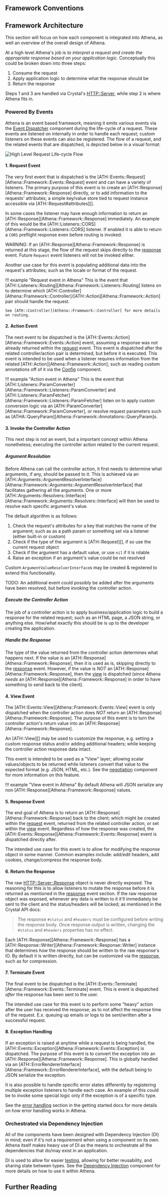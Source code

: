 ## Framework Conventions

## Framework Architecture

This section will focus on how each component is integrated into Athena, as well an overview of the overall design of Athena.

At a high level Athena's job is *to interpret a request and create the appropriate response based on your application logic*. Conceptually this could be broken down into three steps:

1. Consume the request
2. Apply application logic to determine what the response should be
3. Return the response

Steps 1 and 3 are handled via Crystal's [HTTP::Server](https://crystal-lang.org/api/HTTP/Server.html), while step 2 is where Athena fits in.

### Powered By Events

Athena is an event based framework, meaning it emits various events via the [Event Dispatcher](event_dispatcher.md) component during the life-cycle of a request. These events are listened on internally in order to handle each request; custom listeners on these events can also be registered. The flow of a request, and the related events that are dispatched, is depicted below in a visual format:

![High Level Request Life-cycle Flow](../img/Athena.png)

#### 1. Request Event

The very first event that is dispatched is the [ATH::Events::Request][Athena::Framework::Events::Request] event and can have a variety of listeners. The primary purpose of this event is to create an [ATH::Response][Athena::Framework::Response] directly, or to add information to the requests' attributes; a simple key/value store tied to request instance accessible via [ATH::Request#attributes][].

In some cases the listener may have enough information to return an [ATH::Response][Athena::Framework::Response] immediately. An example of this would be the [ATH::Listeners::CORS][Athena::Framework::Listeners::CORS] listener. If enabled it is able to return a `CORS` preflight response even before routing is invoked.

WARNING: If an [ATH::Response][Athena::Framework::Response] is returned at this stage, the flow of the request skips directly to the [response](#5-response-event) event. Future `Request` event listeners will not be invoked either.

Another use case for this event is populating additional data into the request's attributes; such as the locale or format of the request.

!!! example "Request event in Athena"
    This is the event that [ATH::Listeners::Routing][Athena::Framework::Listeners::Routing] listens on to determine which [ATH::Controller][Athena::Framework::Controller]/[ATH::Action][Athena::Framework::Action] pair should handle the request.

    See [ATH::Controller][Athena::Framework::Controller] for more details on routing.

#### 2. Action Event

The next event to be dispatched is the [ATH::Events::Action][Athena::Framework::Events::Action] event, assuming a response was not already returned within the [request](#1-request-event) event. This event is dispatched after the related controller/action pair is determined, but before it is executed. This event is intended to be used when a listener requires information from the related [ATH::Action][Athena::Framework::Action]; such as reading custom annotations off of it via the [Config](config.md) component.

!!! example "Action event in Athena"
    This is the event that [ATH::Listeners::ParamConverter][Athena::Framework::Listeners::ParamConverter] and [ATH::Listeners::ParamFetcher][Athena::Framework::Listeners::ParamFetcher] listen on to apply custom conversion logic via an [ATH::ParamConverter][Athena::Framework::ParamConverter], or resolve request parameters such as [ATHA::QueryParam][Athena::Framework::Annotations::QueryParam]s.

#### 3. Invoke the Controller Action

This next step is not an event, but a important concept within Athena nonetheless; executing the controller action related to the current request.

##### Argument Resolution

Before Athena can call the controller action, it first needs to determine what arguments, if any, should be passed to it. This is achieved via an [ATH::Arguments::ArgumentResolverInterface][Athena::Framework::Arguments::ArgumentResolverInterface] that facilitates gathering all the arguments. One or more [ATH::Arguments::Resolvers::Interface][Athena::Framework::Arguments::Resolvers::Interface] will then be used to resolve each specific argument's value.

The default algorithm is as follows:

1. Check the request's attributes for a key that matches the name of the argument; such as as a path param or something set via a listener (either built-in or custom)
1. Check if the type of the argument is [ATH::Request][], if so use the current request object
1. Check if the argument has a default value, or use `nil` if it is nilable
1. Raise an exception if an argument's value could be not resolved

Custom `ArgumentValueResolverInterface`s may be created & registered to extend this functionality.

TODO: An additional event could possibly be added after the arguments have been resolved, but before invoking the controller action.

##### Execute the Controller Action

The job of a controller action is to apply business/application logic to build a response for the related request; such as an HTML page, a JSON string, or anything else. How/what exactly this should be is up to the developer creating the application.

##### Handle the Response

The type of the value returned from the controller action determines what happens next. If the value is an [ATH::Response][Athena::Framework::Response], then it is used as is, skipping directly to the [response](#5-response-event) event. However, if the value is _NOT_ an [ATH::Response][Athena::Framework::Response], then the [view](#4-view-event) is dispatched (since Athena _needs_ an [ATH::Response][Athena::Framework::Response] in order to have something to send back to the client).

#### 4. View Event

The [ATH::Events::View][Athena::Framework::Events::View] event is only dispatched when the controller action does _NOT_ return an [ATH::Response][Athena::Framework::Response]. The purpose of this event is to turn the controller action's return value into an [ATH::Response][Athena::Framework::Response].

An [ATH::View][] may be used to customize the response, e.g. setting a custom response status and/or adding additional headers; while keeping the controller action response data intact.

This event is intended to be used as a "View" layer; allowing scalar values/objects to be returned while listeners convert that value to the expected format (e.g. JSON, HTML, etc.). See the [negotiation](/components/negotiation) component for more information on this feature.

!!! example "View event in Athena"
    By default Athena will JSON serialize any non [ATH::Response][Athena::Framework::Response] values.

#### 5. Response Event

The end goal of Athena is to return an [ATH::Response][Athena::Framework::Response] back to the client; which might be created within the [request](#1-request-event) event, returned from the related controller action, or set within the [view](#4-view-event) event. Regardless of how the response was created, the [ATH::Events::Response][Athena::Framework::Events::Response] event is dispatched directly after.

The intended use case for this event is to allow for modifying the response object in some manner. Common examples include: add/edit headers, add cookies, change/compress the response body.

#### 6. Return the Response

The raw [HTTP::Server::Response](https://crystal-lang.org/api/HTTP/Server/Response.html) object is never directly exposed. The reasoning for this is to allow listeners to mutate the response before it is returned as mentioned in the [response](#5-response-event) event section. If the raw response object was exposed, whenever any data is written to it it'll immediately be sent to the client and the status/headers will be locked; as mentioned in the Crystal API docs:

> The response `#status` and `#headers` must be configured before writing the response body. Once response output is written, changing the `#status` and `#headers` properties has no effect.

Each [ATH::Response][Athena::Framework::Response] has a [ATH::Response::Writer][Athena::Framework::Response::Writer] instance that determines _how_ the response should be written to the raw response's IO. By default it is written directly, but can be customized via the [response](#5-response-event), such as for compression.

#### 7. Terminate Event

The final event to be dispatched is the [ATH::Events::Terminate][Athena::Framework::Events::Terminate] event. This is event is dispatched _after_ the response has been sent to the user.

The intended use case for this event is to perform some "heavy" action after the user has received the response; as to not affect the response time of the request. E.x. queuing up emails or logs to be sent/written after a successful request.

#### 8. Exception Handling

If an exception is raised at anytime while a request is being handled, the [ATH::Events::Exception][Athena::Framework::Events::Exception] is dispatched. The purpose of this event is to convert the exception into an [ATH::Response][Athena::Framework::Response]. This is globally handled via an [ATH::ErrorRendererInterface][Athena::Framework::ErrorRendererInterface], with the default being to JSON serialize the exception.

It is also possible to handle specific error states differently by registering multiple exception listeners to handle each case. An example of this could be to invoke some special logic only if the exception is of a specific type.

See the [error handling](../getting_started/README.md#error-handling) section in the getting started docs for more details on how error handling works in Athena.

### Orchestrated via Dependency Injection

All of the components have been designed with Dependency Injection (DI) in mind; even if it's not a requirement when using a component on its own. Athena itself makes heavy use of DI as the means to orchestrate all the dependencies that do/may exist in an application.

DI is used to allow for easier [testing](../getting_started/advanced_usage.md#testing), allowing for better reusability, and sharing state between types. See the [Dependency Injection](dependency_injection.md) component for more details on how to use it within Athena.

## Further Reading